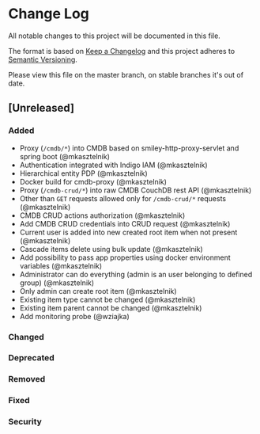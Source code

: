 # Change Log
All notable changes to this project will be documented in this file.

The format is based on [Keep a Changelog](http://keepachangelog.com/)
and this project adheres to [Semantic Versioning](http://semver.org/).

Please view this file on the master branch, on stable branches it's out of date.

## [Unreleased]

### Added
- Proxy (`/cmdb/*`) into CMDB based on smiley-http-proxy-servlet and spring boot (@mkasztelnik)
- Authentication integrated with Indigo IAM (@mkasztelnik)
- Hierarchical entity PDP (@mkasztelnik)
- Docker build for cmdb-proxy (@mkasztelnik)
- Proxy (`/cmdb-crud/*`) into raw CMDB CouchDB rest API (@mkasztelnik)
- Other than `GET` requests allowed only for `/cmdb-crud/*` requests (@mkasztelnik)
- CMDB CRUD actions authorization (@mkasztelnik)
- Add CMDB CRUD credentials into CRUD request (@mkasztelnik)
- Current user is added into new created root item when not present (@mkasztelnik)
- Cascade items delete using bulk update (@mkasztelnik)
- Add possibility to pass app properties using docker environment variables (@mkasztelnik)
- Administrator can do everything (admin is an user belonging to defined group) (@mkasztelnik)
- Only admin can create root item (@mkasztelnik)
- Existing item type cannot be changed (@mkasztelnik)
- Existing item parent cannot be changed (@mkasztelnik)
- Add monitoring probe (@wziajka)

### Changed

### Deprecated

### Removed

### Fixed

### Security

